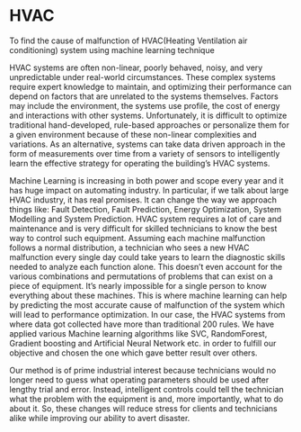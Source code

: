 # HVAC
To find the cause of malfunction of HVAC(Heating Ventilation air conditioning) system using machine learning technique

HVAC systems are often non-linear, poorly behaved, noisy, and very unpredictable under real-world circumstances. These complex systems require expert knowledge to maintain, and optimizing their performance can depend on factors that are unrelated to the systems themselves. Factors may include the environment, the systems use profile, the cost of energy and interactions with other systems. Unfortunately, it is difficult to optimize traditional hand-developed, rule-based approaches or personalize them for a given environment because of these non-linear complexities and variations. As an alternative, systems can take data driven approach in the form of measurements over time from a variety of sensors to intelligently learn the effective strategy for operating the building’s HVAC systems. 

Machine Learning is increasing in both power and scope every year and it has huge impact on automating industry. In particular, if we talk about large HVAC industry, it has real promises. It can change the way we approach things like: Fault Detection, Fault Prediction, Energy Optimization, System Modelling and System Prediction. HVAC system requires a lot of care and maintenance and is very difficult for skilled technicians to know the best way to control such equipment. Assuming each machine malfunction follows a normal distribution, a technician who sees a new HVAC malfunction every single day could take years to learn the diagnostic skills needed to analyze each function alone. This doesn’t even account for the various combinations and permutations of problems that can exist on a piece of equipment. It’s nearly impossible for a single person to know everything about these machines. This is where machine learning can help by predicting the most accurate cause of malfunction of the system which will lead to performance optimization. In our case, the HVAC systems from where data got collected have more than traditional 200 rules. We have applied various Machine learning algorithms like SVC, RandomForest, Gradient boosting and Artificial Neural Network etc. in order to fulfill our objective and chosen the one which gave better result over others. 

Our method is of prime industrial interest because technicians would no longer need to guess what operating parameters should be used after lengthy trial and error. Instead, intelligent controls could tell the technician what the problem with the equipment is and, more importantly, what to do about it. So, these changes will reduce stress for clients and technicians alike while improving our ability to avert disaster.
